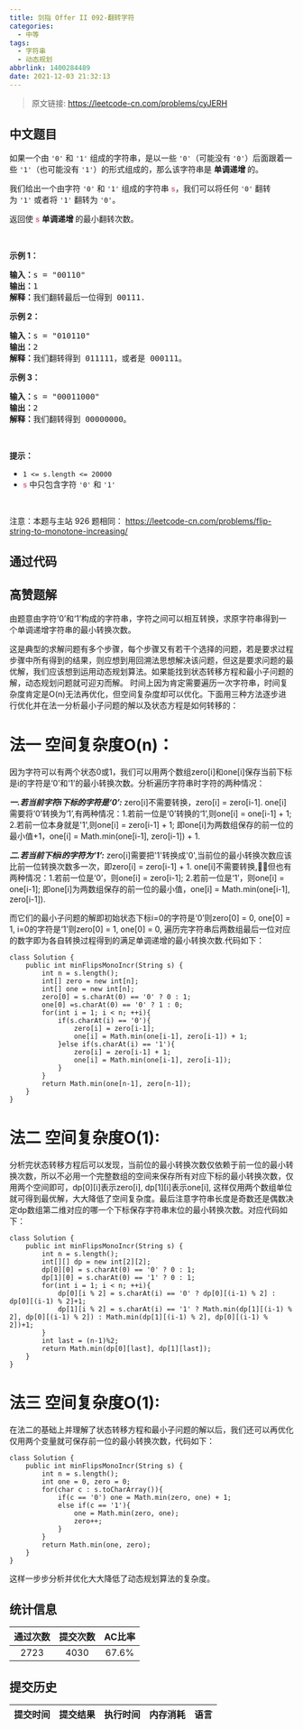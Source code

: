 ```yaml
---
title: 剑指 Offer II 092-翻转字符
categories:
  - 中等
tags:
  - 字符串
  - 动态规划
abbrlink: 1400284489
date: 2021-12-03 21:32:13
---
```


> 原文链接: https://leetcode-cn.com/problems/cyJERH




## 中文题目
<div><p>如果一个由&nbsp;<code>&#39;0&#39;</code> 和 <code>&#39;1&#39;</code>&nbsp;组成的字符串，是以一些 <code>&#39;0&#39;</code>（可能没有 <code>&#39;0&#39;</code>）后面跟着一些 <code>&#39;1&#39;</code>（也可能没有 <code>&#39;1&#39;</code>）的形式组成的，那么该字符串是&nbsp;<strong>单调递增&nbsp;</strong>的。</p>

<p>我们给出一个由字符 <code>&#39;0&#39;</code> 和 <code>&#39;1&#39;</code>&nbsp;组成的字符串 <font color="#c7254e" face="Menlo, Monaco, Consolas, Courier New, monospace"><span style="caret-color: rgb(199, 37, 78); font-size: 12.600000381469727px; background-color: rgb(249, 242, 244);">s</span></font>，我们可以将任何&nbsp;<code>&#39;0&#39;</code> 翻转为&nbsp;<code>&#39;1&#39;</code>&nbsp;或者将&nbsp;<code>&#39;1&#39;</code>&nbsp;翻转为&nbsp;<code>&#39;0&#39;</code>。</p>

<p>返回使 <font color="#c7254e" face="Menlo, Monaco, Consolas, Courier New, monospace"><span style="caret-color: rgb(199, 37, 78); font-size: 12.600000381469727px; background-color: rgb(249, 242, 244);">s</span></font>&nbsp;<strong>单调递增&nbsp;</strong>的最小翻转次数。</p>

<p>&nbsp;</p>

<p><strong>示例 1：</strong></p>

<pre>
<strong>输入：</strong>s =<strong> </strong>&quot;00110&quot;
<strong>输出：</strong>1
<strong>解释：</strong>我们翻转最后一位得到 00111.
</pre>

<p><strong>示例 2：</strong></p>

<pre>
<strong>输入：</strong>s =<strong> </strong>&quot;010110&quot;
<strong>输出：</strong>2
<strong>解释：</strong>我们翻转得到 011111，或者是 000111。
</pre>

<p><strong>示例 3：</strong></p>

<pre>
<strong>输入：</strong>s =<strong> </strong>&quot;00011000&quot;
<strong>输出：</strong>2
<strong>解释：</strong>我们翻转得到 00000000。
</pre>

<p>&nbsp;</p>

<p><strong>提示：</strong></p>

<ul>
	<li><code>1 &lt;= s.length &lt;= 20000</code></li>
	<li><font color="#c7254e" face="Menlo, Monaco, Consolas, Courier New, monospace"><span style="caret-color: rgb(199, 37, 78); font-size: 12.600000381469727px; background-color: rgb(249, 242, 244);">s</span></font> 中只包含字符&nbsp;<code>&#39;0&#39;</code>&nbsp;和&nbsp;<code>&#39;1&#39;</code></li>
</ul>

<p>&nbsp;</p>

<p><meta charset="UTF-8" />注意：本题与主站 926&nbsp;题相同：&nbsp;<a href="https://leetcode-cn.com/problems/flip-string-to-monotone-increasing/">https://leetcode-cn.com/problems/flip-string-to-monotone-increasing/</a></p>
</div>

## 通过代码
<RecoDemo>
</RecoDemo>


## 高赞题解
由题意由字符‘0’和‘1’构成的字符串，字符之间可以相互转换，求原字符串得到一个单调递增字符串的最小转换次数。

这是典型的求解问题有多个步骤，每个步骤又有若干个选择的问题，若是要求过程步骤中所有得到的结果，则应想到用回溯法思想解决该问题，但这是要求问题的最优解，我们应该想到运用动态规划算法。如果能找到状态转移方程和最小子问题的解，动态规划问题就可迎刃而解。
时间上因为肯定需要遍历一次字符串，时间复杂度肯定是O(n)无法再优化，但空间复杂度却可以优化。下面用三种方法逐步进行优化并在法一分析最小子问题的解以及状态方程是如何转移的：

# 法一 空间复杂度O(n)：
因为字符可以有两个状态0或1，我们可以用两个数组zero[i]和one[i]保存当前下标是i的字符是‘0’和‘1’的最小转换次数。分析遍历字符串时字符的两种情况：

***一.若当前字符i下标的字符是‘0’:***
  zero[i]不需要转换，zero[i] = zero[i-1].
  one[i]需要将‘0’转换为‘1’,有两种情况：1.若前一位是‘0’转换的‘1’,则one[i] = one[i-1] + 1;
                                  2.若前一位本身就是'1',则one[i] = zero[i-1] + 1;
                                 即one[i]为两数组保存的前一位的最小值+1，one[i] = Math.min(one[i-1], zero[i-1]) + 1.

***二.若当前下标i的字符为‘1’:***
zero[i]需要把'1'转换成'0',当前位的最小转换次数应该比前一位转换次数多一次，即zero[i] = zero[i-1] + 1.
one[i]不需要转换,但也有两种情况：1.若前一位是‘0’，则one[i] = zero[i-1];
                             2.若前一位是‘1’，则one[i] = one[i-1];
                             即one[i]为两数组保存的前一位的最小值，one[i] = Math.min(one[i-1], zero[i-1]).


而它们的最小子问题的解即初始状态下标i=0的字符是‘0’则zero[0] = 0, one[0] = 1, i=0的字符是‘1’则zero[0] = 1, one[0] = 0, 遍历完字符串后两数组最后一位对应的数字即为各自转换过程得到的满足单调递增的最小转换次数.代码如下：
```
class Solution {
    public int minFlipsMonoIncr(String s) {
        int n = s.length();
        int[] zero = new int[n];
        int[] one = new int[n];
        zero[0] = s.charAt(0) == '0' ? 0 : 1;
        one[0] =s.charAt(0) == '0' ? 1 : 0;
        for(int i = 1; i < n; ++i){
            if(s.charAt(i) == '0'){
                zero[i] = zero[i-1];
                one[i] = Math.min(one[i-1], zero[i-1]) + 1;
            }else if(s.charAt(i) == '1'){
                zero[i] = zero[i-1] + 1;
                one[i] = Math.min(one[i-1], zero[i-1]);
            }
        }
        return Math.min(one[n-1], zero[n-1]);
    }
}
```

# 法二 空间复杂度O(1):

分析完状态转移方程后可以发现，当前位的最小转换次数仅依赖于前一位的最小转换次数，所以不必用一个完整数组的空间来保存所有对应下标的最小转换次数，仅用两个空间即可，dp[0][i]表示zero[i], dp[1][i]表示one[i], 这样仅用两个数组单位就可得到最优解，大大降低了空间复杂度。最后注意字符串长度是奇数还是偶数决定dp数组第二维对应的哪一个下标保存字符串末位的最小转换次数。对应代码如下：
```
class Solution {
    public int minFlipsMonoIncr(String s) {
        int n = s.length();
        int[][] dp = new int[2][2];
        dp[0][0] = s.charAt(0) == '0' ? 0 : 1;
        dp[1][0] = s.charAt(0) == '1' ? 0 : 1;
        for(int i = 1; i < n; ++i){
            dp[0][i % 2] = s.charAt(i) == '0' ? dp[0][(i-1) % 2] : dp[0][(i-1) % 2]+1; 
            dp[1][i % 2] = s.charAt(i) == '1' ? Math.min(dp[1][(i-1) % 2], dp[0][(i-1) % 2]) : Math.min(dp[1][(i-1) % 2], dp[0][(i-1) % 2])+1;
        }
        int last = (n-1)%2;
        return Math.min(dp[0][last], dp[1][last]);
    }
}
```

# 法三 空间复杂度O(1):

在法二的基础上并理解了状态转移方程和最小子问题的解以后，我们还可以再优化仅用两个变量就可保存前一位的最小转换次数，代码如下：
```
class Solution {
    public int minFlipsMonoIncr(String s) {
        int n = s.length();
        int one = 0, zero = 0;
        for(char c : s.toCharArray()){
            if(c == '0') one = Math.min(zero, one) + 1;
            else if(c == '1'){
                one = Math.min(zero, one);
                zero++;
            }
        }
        return Math.min(one, zero);
    }
}
```

这样一步步分析并优化大大降低了动态规划算法的复杂度。




## 统计信息
| 通过次数 | 提交次数 | AC比率 |
| :------: | :------: | :------: |
|    2723    |    4030    |   67.6%   |

## 提交历史
| 提交时间 | 提交结果 | 执行时间 |  内存消耗  | 语言 |
| :------: | :------: | :------: | :--------: | :--------: |

